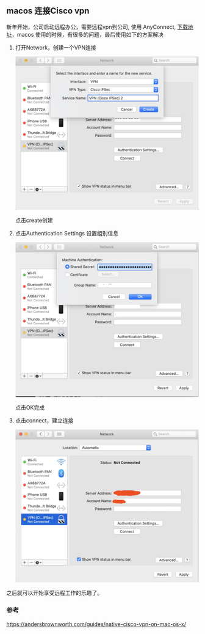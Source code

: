 ## macos 连接Cisco vpn

新年开始，公司启动远程办公，需要远程vpn到公司, 使用 AnyConnect, [下载地址](https://www.cisco.com/c/en/us/support/security/anyconnect-secure-mobility-client/tsd-products-support-series-home.html)，macos 使用的时候，有很多的问题，最后使用如下的方案解决



1. 打开Network，创建一个VPN连接

   ![](../assets/cisco-vpn-1.png)

   点击create创建

2. 点击Authentication Settings 设置组别信息

   ![](../assets/cisco-vpn-2.png)

   点击OK完成

3. 点击connect，建立连接

   ![](../assets/cisco-vpn-3.png)



之后就可以开始享受远程工作的乐趣了。



### 参考

https://andersbrownworth.com/guides/native-cisco-vpn-on-mac-os-x/